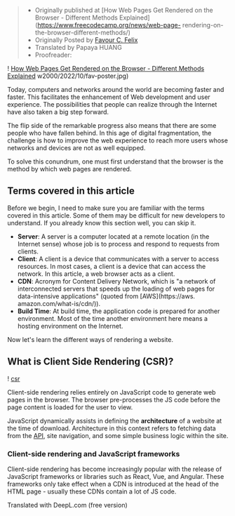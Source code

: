 > - Originally published at [How Web Pages Get Rendered on the Browser - Different Methods Explained](https://www.freecodecamp.org/news/web-page- rendering-on-the-browser-different-methods/)
> - Originally Posted by [Favour C. Felix](https://www.freecodecamp.org/news/author/favour/)
> - Translated by Papaya HUANG
> - Proofreader:

! [How Web Pages Get Rendered on the Browser - Different Methods Explained](https://www.freecodecamp.org/news/content/images/size/) w2000/2022/10/fav-poster.jpg)

Today, computers and networks around the world are becoming faster and faster. This facilitates the enhancement of Web development and user experience. The possibilities that people can realize through the Internet have also taken a big step forward.

The flip side of the remarkable progress also means that there are some people who have fallen behind. In this age of digital fragmentation, the challenge is how to improve the web experience to reach more users whose networks and devices are not as well equipped.

To solve this conundrum, one must first understand that the browser is the method by which web pages are rendered.

## Terms covered in this article

Before we begin, I need to make sure you are familiar with the terms covered in this article. Some of them may be difficult for new developers to understand. If you already know this section well, you can skip it.

- **Server**: A server is a computer located at a remote location (in the Internet sense) whose job is to process and respond to requests from clients.
- **Client**: A client is a device that communicates with a server to access resources. In most cases, a client is a device that can access the network. In this article, a web browser acts as a client.
- **CDN**: Acronym for Content Delivery Network, which is "a network of interconnected servers that speeds up the loading of web pages for data-intensive applications" (quoted from [AWS](https://aws. amazon.com/what-is/cdn/)).
- **Build Time**: At build time, the application code is prepared for another environment. Most of the time another environment here means a hosting environment on the Internet.

Now let's learn the different ways of rendering a website.

## What is Client Side Rendering (CSR)?

! [csr](https://www.freecodecamp.org/news/content/images/2022/10/csr.jpg)

Client-side rendering relies entirely on JavaScript code to generate web pages in the browser. The browser pre-processes the JS code before the page content is loaded for the user to view.

JavaScript dynamically assists in defining the **architecture** of a website at the time of download. Architecture in this context refers to fetching data from the [API](https://aws.amazon.com/what-is/restful-api/), site navigation, and some simple business logic within the site.

### Client-side rendering and JavaScript frameworks

Client-side rendering has become increasingly popular with the release of JavaScript frameworks or libraries such as React, Vue, and Angular. These frameworks only take effect when a CDN is introduced at the head of the HTML page - usually these CDNs contain a lot of JS code.

Translated with DeepL.com (free version)
